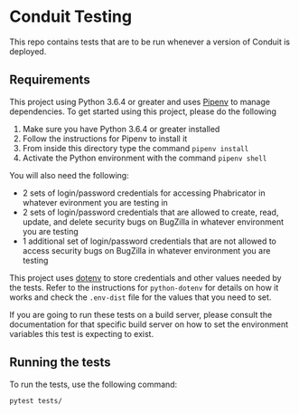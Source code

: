 # Conduit Testing

This repo contains tests that are to be run whenever a version of
Conduit is deployed.

## Requirements

This project using Python 3.6.4 or greater and uses [Pipenv](https://pipenv.readthedocs.io/en/latest/)
to manage dependencies. To get started using this project, please
do the following

1. Make sure you have Python 3.6.4 or greater installed
2. Follow the instructions for Pipenv to install it
3. From inside this directory type the command `pipenv install`
4. Activate the Python environment with the command `pipenv shell`

You will also need the following:

* 2 sets of login/password credentials for accessing Phabricator in whatever evironment
you are testing in
* 2 sets of login/password credentials that are allowed to create, read, update, and delete security bugs on BugZilla in whatever environment you are testing
* 1 additional set of login/password credentials that are not allowed to access security bugs on BugZilla in whatever environment you are testing

This project uses [dotenv](https://github.com/theskumar/python-dotenv) to store credentials
and other values needed by the tests. Refer to the instructions for `python-dotenv` for
details on how it works and check the `.env-dist` file for the values that you need to set.

If you are going to run these tests on a build server, please consult the documentation for
that specific build server on how to set the environment variables this test is expecting to
exist.

## Running the tests

To run the tests, use the following command:

`pytest tests/`


